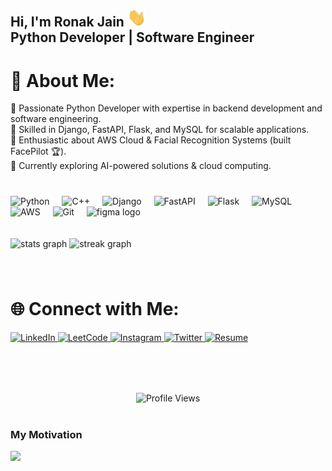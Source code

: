 </h2>
<h2 align="left">Hi, I'm Ronak Jain <img src="https://raw.githubusercontent.com/ABSphreak/ABSphreak/master/gifs/Hi.gif" width="30" height="29" style="max-width: 100%; display: inline-block;" />
<br>Python Developer | Software Engineer</h2>
 
### 
 
# 💫 About Me:
🔹 Passionate Python Developer with expertise in backend development and software engineering.<br>🔹 Skilled in Django,  FastAPI, Flask, and MySQL for scalable applications.<br>🔹 Enthusiastic about AWS Cloud & Facial Recognition Systems (built FacePilot 🏆).<br>🔹 Currently exploring AI-powered solutions & cloud computing.
<br> 
<br>

###

<div align="left">
  <img src="https://cdn.jsdelivr.net/gh/devicons/devicon/icons/python/python-original.svg" height="30" alt="Python" />
  <img width="12" />
  <img src="https://cdn.jsdelivr.net/gh/devicons/devicon/icons/cplusplus/cplusplus-original.svg" height="30" alt="C++" />
  <img width="12" />
  <img src="https://cdn.jsdelivr.net/gh/devicons/devicon/icons/django/django-plain.svg" height="30" alt="Django" />
  <img width="12" />
  <img src="https://cdn.jsdelivr.net/gh/devicons/devicon/icons/fastapi/fastapi-original.svg" height="30" alt="FastAPI" />
  <img width="12" />
  <img src="https://cdn.jsdelivr.net/gh/devicons/devicon/icons/flask/flask-original.svg" height="30" alt="Flask" />
  <img width="12" />
  <img src="https://cdn.jsdelivr.net/gh/devicons/devicon/icons/mysql/mysql-original.svg" height="30" alt="MySQL" />
  <img width="12" />
  <img src="https://upload.wikimedia.org/wikipedia/commons/9/93/Amazon_Web_Services_Logo.svg" height="30" alt="AWS" />
  <img width="12" />
  <img src="https://cdn.jsdelivr.net/gh/devicons/devicon/icons/git/git-original.svg" height="30" alt="Git" />
  <img width="12" />
  <img src="https://cdn.jsdelivr.net/gh/devicons/devicon/icons/figma/figma-original.svg" height="30" alt="figma logo"  />
</div>
<br>
<br>

<div align="left">
  <img src="https://github-readme-stats.vercel.app/api?username=ronakjnrj&hide_title=false&hide_rank=false&show_icons=true&include_all_commits=true&count_private=true&theme=light&locale=en&hide_border=false" height="150" alt="stats graph"  />
<img src="https://streak-stats.demolab.com?user=ronakjnrj&locale=en&mode=daily&theme=light&hide_border=false&border_radius=5" height="150" alt="streak graph"  />
</div>

###

<br clear="both">


###

# 🌐 Connect with Me:
<div align="left">
  <a href="https://www.linkedin.com/in/ronakjnrj">
    <img src="https://img.shields.io/badge/LinkedIn-%230077B5.svg?style=for-the-badge&logo=Linkedin&logoColor=white" height="35" alt="LinkedIn" />
  </a>
  <a href="https://leetcode.com/u/ronakjnrj">
    <img src="https://img.shields.io/badge/LeetCode-%23FFA116.svg?style=for-the-badge&logo=leetcode&logoColor=white" height="35" alt="LeetCode" />
  </a>
  <a href="https://www.instagram.com/ronakjnrj">
    <img src="https://img.shields.io/badge/Instagram-%23E4405F.svg?style=for-the-badge&logo=instagram&logoColor=white" height="35" alt="Instagram" />
  </a>
  <a href="https://twitter.com/ronakjn_rj">
    <img src="https://img.shields.io/badge/Twitter-%231DA1F2.svg?style=for-the-badge&logo=twitter&logoColor=white" height="35" alt="Twitter" />
  </a>  
    <a href="https://drive.google.com/file/d/1xfwTtQ-TaiolRer93v4u81qDLFHqzlWS/view?usp=drive_link">
    <img src="https://img.shields.io/badge/Resume-%23FF1493.svg?style=for-the-badge&logo=adobeacrobatreader&logoColor=white" height="35" alt="Resume" />
  </a>  
</div>
<br>

###

<br clear="both">

###

<div align="center">
  <img src="https://profile-counter.glitch.me/ronakjnrj/count.svg?" alt="Profile Views" />
</div>
<br>

###

### My Motivation
![](https://quotes-github-readme.vercel.app/api?type=horizontal&theme=tokyonight)

###
